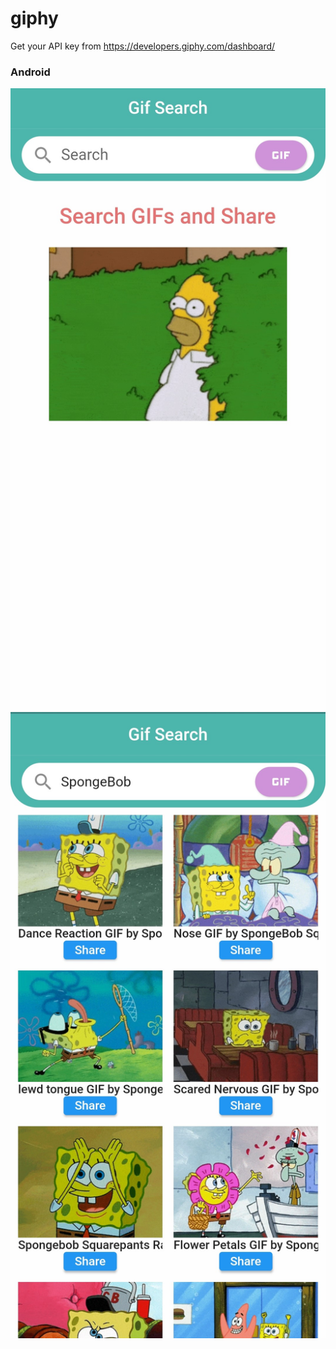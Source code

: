 # giphy
Get your API key from https://developers.giphy.com/dashboard/


### Android
![](https://github.com/chirag-goel360/Giphy_GIFs/blob/main/android1.jpg)
![](https://github.com/chirag-goel360/Giphy_GIFs/blob/main/android2.jpg)
